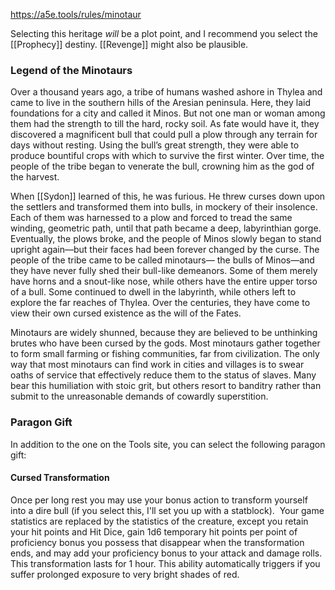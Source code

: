 https://a5e.tools/rules/minotaur

Selecting this heritage *will* be a plot point, and I recommend you select the [[Prophecy]] destiny. [[Revenge]] might also be plausible. 

### Legend of the Minotaurs
Over a thousand years ago, a tribe of humans washed ashore in Thylea and came to live in the southern hills of the Aresian peninsula. Here, they laid foundations for a city and called it Minos. But not one man or woman among them had the strength to till the hard, rocky soil. As fate would have it, they discovered a magnificent bull that could pull a plow through any terrain for days without resting. Using the bull’s great strength, they were able to produce bountiful crops with which to survive the first winter. Over time, the people of the tribe began to venerate the bull, crowning him as the god of the harvest. 

When [[Sydon]] learned of this, he was furious. He threw curses down upon the settlers and transformed them into bulls, in mockery of their insolence. Each of them was harnessed to a plow and forced to tread the same winding, geometric path, until that path became a deep, labyrinthian gorge. Eventually, the plows broke, and the people of Minos slowly began to stand upright again—but their faces had been forever changed by the curse. The people of the tribe came to be called minotaurs— the bulls of Minos—and they have never fully shed their bull-like demeanors. Some of them merely have horns and a snout-like nose, while others have the entire upper torso of a bull. Some continued to dwell in the labyrinth, while others left to explore the far reaches of Thylea. Over the centuries, they have come to view their own cursed existence as the will of the Fates. 

Minotaurs are widely shunned, because they are believed to be unthinking brutes who have been cursed by the gods. Most minotaurs gather together to form small farming or fishing communities, far from civilization. The only way that most minotaurs can find work in cities and villages is to swear oaths of service that effectively reduce them to the status of slaves. Many bear this humiliation with stoic grit, but others resort to banditry rather than submit to the unreasonable demands of cowardly superstition. 

### Paragon Gift

In addition to the one on the Tools site, you can select the following paragon gift:
#### Cursed Transformation
Once per long rest you may use your bonus action to transform yourself into a dire bull (if you select this, I'll set you up with a statblock).  Your game statistics are replaced by the statistics of the creature, except you retain your hit points and Hit Dice, gain 1d6 temporary hit points per point of proficiency bonus you possess that disappear when the transformation ends, and may add your proficiency bonus to your attack and damage rolls.  This transformation lasts for 1 hour. This ability automatically triggers if you suffer prolonged exposure to very bright shades of red.